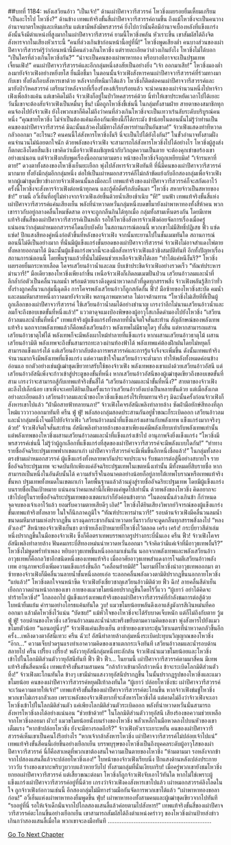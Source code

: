 ##บทที่ 1184: พลังเสวียนอ้าว
“เป็นเจ้า!”
ด้านเผ่าปีศาจวารีสวรรค์ โหวชิ่งเผยรอยยิ้มเหี้ยมเกรียม
“เป็นอะไรไป โหวชิ่ง?”
ด้านข้าง เทพแท้จริงขั้นสี่เผ่าปีศาจวารีสวรรค์ถามขึ้น
ถึงแม้โหวชิ่งจะเป็นคนวางอำนาจบาตรใหญ่และเหิมเกริม แต่เขามีพลังมีพรสวรรค์ ยิ่งไปกว่านั้นคือมีอำนาจเบื้องหลังที่แข็งแกร่ง ดังนั้นจึงมีตำแหน่งที่สูงมากในเผ่าปีศาจวารีสวรรค์
ยามนี้โหวชิ่งพลัน หัวเราะขึ้น เขาสัมผัสได้ถึงจิตสังหารจากในเสียงหัวเราะนี้
“คนที่ล่วงเกินข้าก่อนหน้านี้อยู่ที่นี่!”
โหวชิ่งพูดเสียงต่ำ
คนบางส่วนของเผ่าปีศาจวารีสวรรค์รู้ว่าก่อนหน้านี้มีคนล่วงเกินโหวชิ่ง แต่รายละเอียดว่าล่วงเกินยังไง โหวชิ่งไม่ได้บอก
“เป็นใครที่ล่วงเกินโหวชิ่งกัน?”
“น่าจะเป็นคนของเผ่าพาหาทอง หรือบางทีอาจจะเป็นปฐมเทพเจี้ยนเฟิง!”
คนเผ่าปีศาจวารีสวรรค์และอีกกลุ่มหนึ่งสงสัยเป็นอย่างยิ่ง
“เจ้า ออกมาเสีย!”
โหวชิ่งมองต่ำลงมายังจ้าวเฟิงอย่างหยิ่งยโส ยื่นมือชี้มา
ในตอนนั้นจ้าวเฟิงสังหารคนเผ่าปีศาจวารีสวรรค์ที่ร่วมทางมากับเขา ทั้งยังเกือบสังหารเขาด้วย หลังจากที่หนีมาได้แล้ว โหวชิ่งก็ติดต่อคนเผ่าปีศาจวารีสวรรค์และมายังป่าวิหคสวรรค์ เตรียมว่าหลังจากที่เรื่องรังหงส์เรียบร้อยแล้ว จะนำคนของเผ่าจำนวนหนึ่งไปหาจ้าวเฟิงเพื่อล้างแค้น
แต่เขาคิดไม่ถึง จ้าวเฟิงก็อยู่ในป่าวิหคสวรรค์ด้วย นี่ทำให้เขาประหยัดเวลาไปได้เยอะ
วันนี้เขาจะต้องสับจ้าวเฟิงเป็นหมื่นๆ ชิ้น!
เมื่อถูกโหวชิ่งชี้เช่นนี้ ในกลุ่มทั้งสามฝ่าย สายตาของสมาชิกทุกคนจ้องไปยังจ้าวเฟิง
ยังไงพวกเขาก็คิดไม่ถึงว่าคนที่ล่วงเกินโหวชิ่งจะเป็นเทวาเร้นลับระดับบริบูรณ์คนหนึ่ง
“คุณชายโหวชิ่ง ไม่จำเป็นต้องแค้นเคืองกันเพียงนี้ก็ได้กระมัง ข้าน้อยในตอนนั้นไม่รู้ว่าท่านเป็นคนของเผ่าปีศาจวารีสวรรค์ มิฉะนั้นแล้วคงไม่มีทางไล่สังหารท่านเป็นอันขาด!”
จ้าวเฟิงแสดงท่าทีหวาดกลัวออกมา
“อะไรนะ? คนคนนี้ไล่สังหารโหวชิ่งงั้นรึ นี่จะเป็นไปได้ยังไงกัน!”
ในขั้วอำนาจทั้งสามฝั่ง คนจำนวนไม่น้อยตกใจนัก
ด้วยพลังของจ้าวเฟิง จะสามารถไล่สังหารโหวชิ่งไปได้อย่างไร
โหวชิ่งผู้สูงส่งก็ตกตะลึงโดยสิ้นเชิง เขาคิดว่าเมื่อจ้าวเฟิงเผชิญหน้ากับวิกฤตความเป็นตาย จะต้องคุกเข่าขอร้องเขาอย่างแน่นอน
แต่จ้าวเฟิงกลับพูดเรื่องนี้ออกมาตามตรง หน้าของโหวชิ่งจึงถูกเหยียบมิด!
“เจ้ารนหาที่ตาย!”
ดวงตาทั้งสองของโหวชิ่งเย็นยะเยือก พุ่งไปสังหารจ้าวเฟิงทันที
ที่นี่มีคนของเผ่าปีศาจวารีสวรรค์มากมาย ทั้งยังมีกลุ่มอีกกลุ่มหนึ่ง ต่อให้เป็นเผ่าหมอกสวรรค์ก็ไม่กล้าขัดแย้งกับอีกสองกลุ่มเพื่อจ้าวเฟิง
หากผู้เฒ่าชุดเขียวข้างกายจ้าวเฟิงคนนั้นลงมือละก็ เทพแท้จริงของเผ่าปีศาจวารีสวรรค์ก็จะสกัดเอาไว้
ครั้งนี้โหวชิ่งจะสังหารจ้าวเฟิงต่อหน้าทุกคน และกู้ศักดิ์ศรีกลับคืนมา
“โหวชิ่ง สหายจ้าวเป็นสหายของข้า!”
ยามนี้ อวี๋เฮิ่นที่อยู่ไม่ห่างจากจ้าวเฟิงเอ่ยขึ้นด้วยน้ำเสียงช้าเนิบ
“หึ!”
บนฟ้า เทพแท้จริงขั้นสี่แห่งเผ่าปีศาจวารีสวรรค์แค่นเสียงเย็น
พลังที่น่าหวาดหวั่นกลุ่มหนึ่งบดขยี้มายังเผ่าพาหาทองทั้งสี่ห้าคน พวกเขาราวกับอยู่กลางคลื่นโหมซัดสาด อาจจะถูกกลืนกินได้ทุกเมื่อ
กลุ่มทั้งสามเห็นตรงกัน โดยมีเทพแท้จริงขั้นสี่ของเผ่าปีศาจวารีสวรรค์เป็นหลัก รอให้โหวชิ่งสังหารจ้าวเฟิงค่อยจัดการเรื่องเมื่อครู่ แน่นอนว่ากลุ่มเผ่าหมอกสวรรค์โดนบีบบังคับ ในสถานการณ์ตอนนี้ พวกเขาไม่มีสิทธิ์ปฏิเสธ
ฟิ้ว แซ่ด แซ่ด!
ปีกแสงสีทองคู่หนึ่งก่อตัวขึ้นที่หลังของจ้าวเฟิง จากนั้นทะยานไปในชั้นเมฆทันใด
สถานการณ์ตอนนี้ไม่ดีเป็นอย่างมาก ที่นั่นมีผู้แข็งแกร่งชั้นยอดของเผ่าปีศาจวารีสวรรค์ จ้าวเฟิงไม่อาจสำแดงไพ่ตายทั้งหลายออกมาได้ มิฉะนั้นผู้แข็งแกร่งพวกนี้จะลงมือสังหารจ้าวเฟิงแล้วชิงสมบัติทันที
อีกทั้งปัญหาเรื่องสถานการณ์ตอนนี้ โดยพื้นฐานแล้วที่นั่นไม่มีคนช่วยเหลือจ้าวเฟิงได้เลย
“ทำได้แค่หนีงั้นรึ?”
โหวชิ่งเผยรอยยิ้มกระหายเลือด โคจรเสวียนอ้าวน้ำและลม บีบเข้าประชิดจ้าวเฟิงอย่างรวดเร็ว
“ทัณฑ์ประหารม่านวารี!”
มือเดียวของโหวชิ่งเพียงกำขึ้น เหนือจ้าวเฟิงก็เกิดลมเมฆปั่นป่วน เสวียนอ้าวลมและน้ำที่ลึกล้ำก่อตัวเป็นคลื่นวนลมน้ำ พร้อมด้วยแรงดึงดูดน่าหวาดกลัวที่ดูดทุกสรรพสิ่ง
จ้าวเฟิงพลันรู้สึกว่าทั่วทั้งร่างถูกคลื่นวนกลุ่มนี้ฉุดดึง การโคจรพลังเสวียนอ้าวก็ถูกสกัดกั้น
ฟิ้ว!
มือซ้ายของโหวชิ่งสะบัด คมน้ำและลมมหึมาสายหนึ่งกวาดมายังจ้าวเฟิง พลานุภาพมหาศาล ไม่อาจต้านทาน
“โหวชิ่งไม่เสียทีที่เป็นผู้ถูกเลือกของเผ่าปีศาจวารีสวรรค์ ใช้เสวียนอ้าวน้ำลมได้อย่างชำนาญ เกรงว่าอีกไม่นานเสวียนอ้าวน้ำและลมก็จะถึงขอบเขตขั้นที่หนึ่งแล้ว!”
แววตาดุจแมงป่องพิษของผู้อาวุโสเกล็ดดำมองไปยังโหวชิ่ง
“เสวียนอ้าวลมและน้ำขั้นที่หนึ่ง”
เทพแท้จริงผู้แข็งแกร่งทั้งหลายที่นั่นจิตใจสั่นสะท้าน
สัญลักษณ์ของพลังเทพแท้จริง นอกจากพลังเทพแล้วก็คือพลังเสวียนอ้าว
พลังเทพไม่มีธาตุใดๆ ทั้งสิ้น แต่หากสามารถผสานเสวียนอ้าวธาตุไฟได้ พลังเทพก็จะมีพลังเผาไหม้ทำลายที่แข็งแกร่ง หากผสานเสวียนอ้าวธาตุไม้ ผสานเสวียนอ้าวมิติ พลังเทพจะถึงขั้นสามารถทะลวงผ่านท้องฟ้าได้
พลังเทพแค่ต้องฝึกฝนโดยไม่หยุดก็สามารถแข็งแกร่งได้ แต่เสวียนอ้าวกลับต้องการพรสวรรค์และการรู้แจ้งจึงจะเพิ่มขึ้น ดังนั้นเทพแท้จริงจำนวนมากจึงมีพลังเทพที่แข็งแกร่ง แต่ความเข้าใจในเสวียนอ้าวจะต่ำมาก ทำให้พลังทั้งหมดค่อนข้างอ่อนแอ
ยกตัวอย่างเช่นผู้เฒ่าชุดเขียวทาสรับใช้ของจ้าวเฟิง พลังเทพของเขาแฝงด้วยเสวียนอ้าวอัสนี แต่เสวียนอ้าวอัสนีเพิ่งจะก้าวเข้าสู่ประตูของขั้นที่หนึ่ง หากเสวียนอ้าวอัสนีของผู้เฒ่าชุดเขียวถึงขอบเขตขั้นที่สาม เกรงว่าจะสามารถสู้กับเทพแท้จริงขั้นสี่ได้
“เสวียนอ้าวลมและน้ำขั้นที่หนึ่ง?”
สายตาของจ้าวเฟิงตะลึงไปเล็กน้อย เขาเพิ่งจะเคยได้ยินเป็นครั้งแรกว่าเสวียนอ้าวยังแบ่งเป็นหลายขั้นด้วย
แต่เมื่อสังเกตอย่างละเอียดแล้ว เสวียนอ้าวลมและน้ำของโหวชิ่งแข็งแกร่งไร้เทียมทานจริงๆ มิฉะนั้นครั้งก่อนจ้าวเฟิงก็สังหารเขาไปแล้ว
“ฝ่ามือสายฟ้าทลายนภา!”
จ้าวเฟิงโคจรอัสนีเพลิงทำลายล้าง ซัดฝ่ามือยักษ์สีทองที่ลุกไหม้แวววาวออกมาทันที
ครืน ฟู่ ฟู่!
พลังสองกลุ่มสอดประสานกันอยู่ชั่วขณะก็ระเบิดออก เสวียนอ้าวลมและน้ำกลุ่มหนึ่งโจมตีไปยังจ้าวเฟิง
‘เสวียนอ้าวลมน้ำที่แข็งแกร่งผสานกับพลังเทพ แข็งแกร่งมากจริงๆ ด้วย!’
จ้าวเฟิงจิตใจสั่นสะท้าน
อัสนีเพลิงทำลายล้างของเขาเพียงแค่มีพลังเทียบเท่ากับพลังเทพเท่านั้น แต่พลังเทพของโหวชิ่งผสานเสวียนอ้าวลมและน้ำที่แข็งแกร่งเข้าไป อานุภาพจึงยิ่งแข็งแกร่ง
“โหวชิ่งมีพรสวรรค์เช่นนี้ ไม่รู้ว่าผู้ถูกเลือกที่แข็งแกร่งที่สุดของเผ่าปีศาจวารีสวรรค์จะมีพลังแบบใดกัน!”
“ท่าทางรายชื่ออัจฉริยะปฐมเทพฟากเขตผาเก่า เผ่าปีศาจวารีสวรรค์จะมีเพิ่มขึ้นอีกหนึ่งชื่อแล้ว!”
ในกลุ่มทั้งสองตรงข้ามเผ่าหมอกสวรรค์ ผู้แข็งแกร่งทั้งหลายพากันประจบประแจง รับชมการต่อสู้นี้อย่างสบายใจ
รายชื่ออัจฉริยะปฐมเทพ จะจดบันทึกเพียงแค่อัจฉริยะปฐมเทพในเขตหนึ่งเท่านั้น มีทั้งหมดยี่สิบรายชื่อ หากสามารถเป็นหนึ่งในอันดับนั้นได้ ความสำเร็จในอนาคตอย่างน้อยก็อยู่ภายใต้เทพโบราณหรือเทพแท้จริงขั้นหก
ปฐมเทพทั้งหมดในเขตผาเก่า โดยพื้นฐานแล้วล้วนมุ่งสู่รายชื่ออัจฉริยะปฐมเทพ โดยมีผู้แข็งแกร่งบนรายชื่อเป็นเป้าหมาย
แน่นอนว่าคนเหล่านี้ก็เพียงแค่พูดไปเท่านั้น ด้วยพลังของโหวชิ่ง คิดอยากจะเข้าไปอยู่ในรายชื่ออัจฉริยะปฐมเทพของเขตผาเก่าก็ยังค่อนข้างยาก
“ในตอนนั้นล่วงเกินข้า ก็กำหนดจุดจบของเจ้าเอาไว้แล้ว ยอมรับความตายเสียดีๆ เถิด!”
โหวชิ่งได้ยินเสียงวิพากย์วิจารณ์ของผู้แข็งแกร่งขั้นเทพแท้จริงทั้งหลาย ในใจก็นึกภาคภูมิใจ
“ทัณฑ์ประหารม่านวารี!”
รอบด้านจ้าวเฟิงมีคลื่นวนลมน้ำขนาดมหึมาสามแห่งปรากฏขึ้น แรงฉุดกระชากอันน่าหวาดหวั่นราวกับจะดูดกลืนทุกสรรพสิ่งลงไป
“หลงตัวเอง!”
สีหน้าของจ้าวเฟิงเย็นชา ตาซ้ายเล็งเป้าหมายที่โหวชิ่งไว้ตลอด
เคร้ง เคร้ง!
กระบี่ยาวสีดำเล่มหนึ่งปรากฏขึ้นในมือของจ้าวเฟิง ซึ่งก็คือตราเทพบรรพกาลรูปร่างกระบี่นั่นเอง
ครืน ฟิ้ว!
จ้าวเฟิงโคจรอัสนีเพลิงทำลายล้าง ฟันคมกระบี่สีทองหม่นน่าหวาดหวั่นออกมา
“เจ้าคิดว่ามีแค่เจ้าที่มีอาวุธเทพงั้นรึ?”
โหวชิ่งไม่พูดพร่ำทำเพลง หยิบอาวุธเทพชิ้นหนึ่งออกมาเช่นกัน
นอกจากพลังเทพและพลังเสวียนอ้าว อาวุธเทพก็คือกลวิชาอีกชนิดหนึ่งของเทพแท้จริง เมื่ออาศัยอาวุธเทพสำแดงการโจมตีเสวียนอ้าวพลังเทพ อานุภาพจะยิ่งเพิ่มความแข็งแกร่งขึ้นอีก
“เคลื่อนย้ายมิติ!”
ในยามที่โหวชิ่งนำอาวุธเทพออกมา ตาซ้ายของจ้าวเฟิงก็มีคลื่นวนลายน้ำชั้นหนึ่งลอยเอ่อ ระลอกคลื่นพลังดวงตามิติปรากฏขึ้นนอกกายโหวชิ่ง
“แย่แล้ว!”
โหวชิ่งตกใจจนหน้าซีด จ้าวเฟิงยังเชี่ยวชาญเสวียนอ้าวมิติด้วย
ฟิ้ว ฉึก!
ลายคลื่นสีดำเย็นเยือกกวาดผ่านหน้าอกของเขา กายของแมวขโมยน้อยปรากฏขึ้นโดยไร้วี่แวว
“ผู้เยาว์ อย่าได้คิดจะทำร้ายโหวชิ่ง!”
ไกลออกไป ผู้แข็งแกร่งเทพแท้จริงของเผ่าปีศาจวารีสวรรค์ที่กำลังชมการต่อสู้ด้วยใบหน้ายิ้มแย้ม คำรามอย่างโกรธแค้นทันใด
วูบ!
แมวขโมยน้อยพลันดึงเอาแส้งูมังกรสีเงินหม่นที่คอออกมา แล้วมัดโหวชิ่งไว้แน่น
“บัดซบ!”
แม้หัวใจของโหวชิ่งจะได้รับบาดเจ็บหนัก แต่ก็ไม่ถึงกับตาย
วู้ม ฟู่ ฟู่!
รอบด้านของโหวชิ่ง เสวียนอ้าวลมและน้ำน่าสะพรึงขยับตามความคิดของเขา พุ่งสังหารไปยังแมวขโมยตัวน้อย
“นอนอยู่นิ่งๆ!”
จ้าวเฟิงแค่นเสียงเย็น ตาซ้ายของเขากระตุ้นวิชาเนตรที่น่าหวาดกลัวขึ้นอีกครั้ง...เพลิงดวงตาอัสนีเทวะ
ครืน ฉัวะ!
อัสนีทำลายล้างกลุ่มหนึ่งระเบิดปะทุบนวิญญาณของโหวชิ่ง
“อ๊าก…”
ความเจ็บปวดรุนแรงทำเอาความคิดของเขาแตกกระเจิงทันที เสวียนอ้าวลมและน้ำรอบด้านสลายไป
ครืน เปรี้ยง เปรี้ยง!
พลังวายุอัสนีกลุ่มหนึ่งทะลักล้น จ้าวเฟิงนำแมวขโมยน้อยและโหวชิ่งเข้าไปในโลกมิติส่วนตัววายุอัสนีทันที
ฟิ้ว ฟิ้ว ฟิ้ว…
ในยามนี้ เผ่าปีศาจวารีสวรรค์ตามมาสี่คน มีเทพแท้จริงขั้นสี่คนหนึ่ง เทพแท้จริงขั้นสามสามคน
“กล้าก้าวเข้ามาอีกก้าวหนึ่ง ข้าจะระเบิดโลกมิติส่วนตัวทิ้ง!”
จ้าวเฟิงตะโกนทันใด
ข้างๆ เขามีม่านแสงวายุอัสนีปรากฏขึ้น ในนั้นปรากฏรูปของโหวชิ่งและแมวขโมยน้อย
คนของเผ่าปีศาจวารีสวรรค์หยุดฝีเท้าลงทันใด
“ผู้เยาว์ ปล่อยโหวชิ่งซะ เผ่าปีศาจวารีสวรรค์จะเว้นความตายให้เจ้า!”
เทพแท้จริงขั้นสี่ของเผ่าปีศาจวารีสวรรค์ตะโกนขึ้น
หากจ้าวเฟิงข่มขู่โหวชิ่ง พวกเขาไม่เกรงกลัวเลย เพราะพลังของจ้าวเฟิงยากที่จะสังหารโหวชิ่งได้
แต่คาดไม่ถึงว่าจ้าวเฟิงจะเอาโหวชิ่งเข้าไปในโลกมิติส่วนตัว แค่เพียงโลกมิติส่วนตัวระเบิดออก พลังที่น่าหวาดหวั่นนั่นสามารถสังหารโหวชิ่งลงได้อย่างแน่นอน
“ช่วยข้าด้วย!”
ในโลกมิติส่วนตัววายุอัสนี เสียงร้องขอความช่วยเหลือจากโหวชิ่งลอยมา
ผัวะ!
แมวขโมยน้อยนั่งบนร่างของโหวชิ่ง พลั่วเหล็กในมือหวดลงไปบนหัวของเขาเต็มแรง
“หากข้าปล่อยโหวชิ่ง ยังจะมีทางรอดอีกรึ?”
จ้าวเฟิงหัวเราะเยาะหยัน คนของเผ่าปีศาจวารีสวรรค์เห็นเขาเป็นคนโง่รึอย่างไร
“หากเจ้ากล้าสังหารโหวชิ่ง เผ่าปีศาจวารีสวรรค์ไม่ปล่อยเจ้าไปแน่”
เทพแท้จริงขั้นสี่คนนี้เอ่ยขึ้นอย่างเยือกเย็น บรรพบุรุษของโหวชิ่งเป็นถึงบุคคลระดับผู้อาวุโสของเผ่าปีศาจวารีสวรรค์ นี่ก็คือสาเหตุที่พวกเขาต้องสนใจความเป็นตายของโหวชิ่ง
“ห้ามตามมา รอหลังจากข้าจากไปสองแสนลี้แล้วจะปล่อยโหวชิ่งเอง!”
ใบหน้าของจ้าวเฟิงเรียบนิ่ง ปีกแสงด้านหลังเปล่งประกายวาววับ ร่างของเขากะพริบวูบวาบแล้วหายวับไป
ทั้งสามกลุ่มที่นั่นเงียบกริบ!
เมื่อครู่พวกเขายังชมโหวชิ่ง ยกยอเผ่าปีศาจวารีสวรรค์ แต่เสี้ยวขณะต่อมา โหวชิ่งก็ถูกจ้าวเฟิงจับเอาไว้ทันใด
หากไม่ใช่เพราะผู้แข็งแกร่งเผ่าปีศาจวารีสวรรค์อยู่ที่นี่ด้วย เกรงว่าจ้าวเฟิงคงสังหารเขาไปแล้ว
เผ่าหมอกสวรรค์ลิงโลดในใจ ถูกจ้าวเฟิงก่อกวนเช่นนี้ อีกสองกลุ่มไม่มีทางร่วมมือกันจัดการพวกเขาได้แล้ว
“เผ่าพาหาทองขอลาก่อน!”
อวี๋เฮิ่นแห่งเผ่าพาหาทองยิ้มพูดขึ้น
ฟุ่บ!
เผ่าพาหาทองทั้งสามคนและผู้เฒ่าชุดเขียวจากไปทันที
“รออยู่ที่นี่ รอให้เจ้าเด็กนั่นจากไปไกลสองแสนลี้แล้วค่อยตามไปสังหาร!”
เทพแท้จริงขั้นสี่ของเผ่าปีศาจวารีสวรรค์ตะโกนขึ้นอย่างเยือกเย็น
เขาสามารถสัมผัสได้ถึงตำแหน่งคร่าวๆ ของโหวชิ่งผ่านป้ายส่งข่าว เกินกว่าสองแสนลี้เมื่อใด พวกเขาจะลงมือทันที
……………………………………………………


[Go To Next Chapter]( ./41.md)
